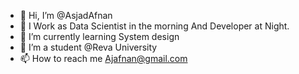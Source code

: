 - 👋 Hi, I’m @AsjadAfnan
- 👀 I Work as Data Scientist in the morning And Developer at Night. 
- 🌱 I’m currently learning System design 
- 💞️ I’m a student @Reva University
- 📫 How to reach me Ajafnan@gmail.com

<!---
AsjadAfnan/AsjadAfnan is a ✨ special ✨ repository because its `README.md` (this file) appears on your GitHub profile.
You can click the Preview link to take a look at your changes.
--->
